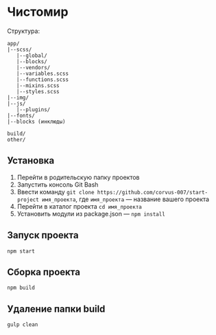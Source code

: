 # Чистомир
Структура:
```
app/
|--scss/
   |--global/
   |--blocks/
   |--vendors/
   |--variables.scss
   |--functions.scss
   |--mixins.scss
   |--styles.scss
|--img/
|--js/
   |--plugins/
|--fonts/
|--blocks (инклюды)
  
build/
other/
```

## Установка
1. Перейти в родительскую папку проектов
2. Запустить консоль Git Bash
3. Ввести команду `git clone https://github.com/corvus-007/start-project имя_проекта`, где `имя_проекта` — название вашего проекта
4. Перейти в каталог проекта `cd имя_проекта`
5. Установить модули из package.json — `npm install`

## Запуск проекта
`npm start`
## Сборка проекта
`npm build`
## Удаление папки build
`gulp clean`
